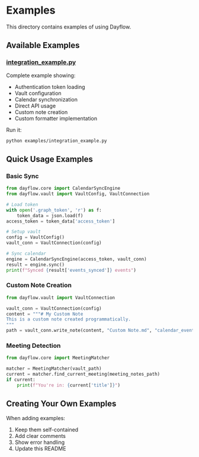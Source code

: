 # Examples

This directory contains examples of using Dayflow.

## Available Examples

### [integration_example.py](integration_example.py)
Complete example showing:
- Authentication token loading
- Vault configuration
- Calendar synchronization
- Direct API usage
- Custom note creation
- Custom formatter implementation

Run it:
```bash
python examples/integration_example.py
```

## Quick Usage Examples

### Basic Sync
```python
from dayflow.core import CalendarSyncEngine
from dayflow.vault import VaultConfig, VaultConnection

# Load token
with open('.graph_token', 'r') as f:
    token_data = json.load(f)
access_token = token_data['access_token']

# Setup vault
config = VaultConfig()
vault_conn = VaultConnection(config)

# Sync calendar
engine = CalendarSyncEngine(access_token, vault_conn)
result = engine.sync()
print(f"Synced {result['events_synced']} events")
```

### Custom Note Creation
```python
from dayflow.vault import VaultConnection

vault_conn = VaultConnection(config)
content = """# My Custom Note
This is a custom note created programmatically.
"""
path = vault_conn.write_note(content, "Custom Note.md", "calendar_events")
```

### Meeting Detection
```python
from dayflow.core import MeetingMatcher

matcher = MeetingMatcher(vault_path)
current = matcher.find_current_meeting(meeting_notes_path)
if current:
    print(f"You're in: {current['title']}")
```

## Creating Your Own Examples

When adding examples:
1. Keep them self-contained
2. Add clear comments
3. Show error handling
4. Update this README
